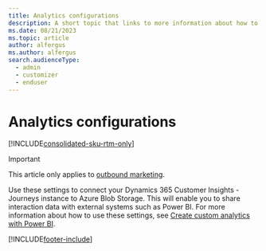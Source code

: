 ```yaml
---
title: Analytics configurations
description: A short topic that links to more information about how to connect your Dynamics 365 Customer Insights - Journeys instance to Azure Blob Storage.
ms.date: 08/21/2023
ms.topic: article
author: alfergus
ms.author: alfergus
search.audienceType: 
  - admin
  - customizer
  - enduser
---
```


# Analytics configurations

[!INCLUDE[consolidated-sku-rtm-only](./includes/consolidated-sku-rtm-only.md)]

> [!IMPORTANT]
> This article only applies to [outbound marketing](/dynamics365/marketing/user-guide).

Use these settings to connect your Dynamics 365 Customer Insights - Journeys instance to Azure Blob Storage. This will enable you to share interaction data with external systems such as Power BI. For more information about how to use these settings, see [Create custom analytics with Power BI](custom-analytics.md).

[!INCLUDE[footer-include](./includes/footer-banner.md)]
